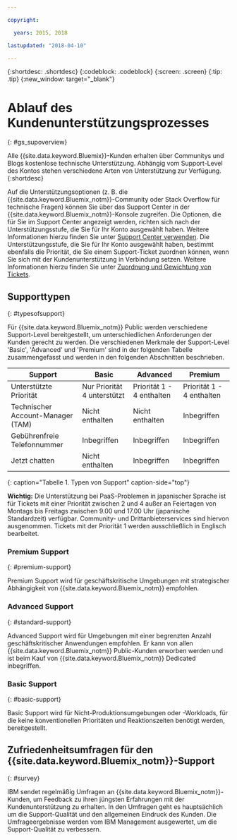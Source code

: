 ```yaml
---

copyright:

  years: 2015, 2018

lastupdated: "2018-04-10"

---
```



{:shortdesc: .shortdesc}
{:codeblock: .codeblock}
{:screen: .screen}
{:tip: .tip}
{:new_window: target="_blank"}

# Ablauf des Kundenunterstützungsprozesses
{: #gs_supoverview}

Alle {{site.data.keyword.Bluemix}}-Kunden erhalten über Communitys und Blogs kostenlose technische Unterstützung. Abhängig vom Support-Level des Kontos stehen verschiedene Arten von Unterstützung zur Verfügung.
{:shortdesc}

Auf die Unterstützungsoptionen (z. B. die {{site.data.keyword.Bluemix_notm}}-Community oder Stack Overflow für technische Fragen) können Sie über das Support Center in der {{site.data.keyword.Bluemix_notm}}-Konsole zugreifen. Die Optionen, die für Sie im Support Center angezeigt werden, richten sich nach der Unterstützungsstufe, die Sie für Ihr Konto ausgewählt haben. Weitere Informationen hierzu finden Sie unter [Support Center verwenden](/docs/get-support/howtogetsupport.html#using-avatar). Die Unterstützungsstufe, die Sie für Ihr Konto ausgewählt haben, bestimmt ebenfalls die Priorität, die Sie einem Support-Ticket zuordnen können, wenn Sie sich mit der Kundenunterstützung in Verbindung setzen. Weitere Informationen hierzu finden Sie unter [Zuordnung und Gewichtung von Tickets](/docs/get-support/ticketweight.html#support-ticket-severity).

## Supporttypen
{: #typesofsupport}

Für {{site.data.keyword.Bluemix_notm}} Public werden verschiedene Support-Level bereitgestellt, um unterschiedlichen Anforderungen der Kunden gerecht zu werden. Die verschiedenen Merkmale der Support-Level 'Basic', 'Advanced' und 'Premium' sind in der folgenden Tabelle zusammengefasst und werden in den folgenden Abschnitten beschrieben. 

Support | Basic | Advanced | Premium
--- | --- | --- | --- |
Unterstützte Priorität | Nur Priorität 4 unterstützt | Priorität 1 - 4 enthalten | Priorität 1 - 4 enthalten |
Technischer Account-Manager (TAM) | Nicht enthalten |  Nicht enthalten | Inbegriffen |
Gebührenfreie Telefonnummer | Inbegriffen | Inbegriffen | Inbegriffen |
Jetzt chatten | Nicht enthalten | Inbegriffen | Inbegriffen |
{: caption="Tabelle 1. Typen von Support" caption-side="top"}

**Wichtig:** Die Unterstützung bei PaaS-Problemen in japanischer Sprache ist für Tickets mit einer Priorität zwischen 2 und 4 außer an Feiertagen von Montags bis Freitags zwischen 9.00 und 17.00 Uhr (japanische Standardzeit) verfügbar. Community- und Drittanbieterservices sind hiervon ausgenommen. Tickets mit der Priorität 1 werden ausschließlich in Englisch bearbeitet.

### Premium Support
{: #premium-support}

Premium Support wird für geschäftskritische Umgebungen mit strategischer Abhängigkeit von {{site.data.keyword.Bluemix_notm}} empfohlen. 

### Advanced Support
{: #standard-support}

Advanced Support wird für Umgebungen mit einer begrenzten Anzahl geschäftskritischer Anwendungen empfohlen. Er kann von allen {{site.data.keyword.Bluemix_notm}} Public-Kunden erworben werden und ist beim Kauf von {{site.data.keyword.Bluemix_notm}} Dedicated inbegriffen. 

### Basic Support
{: #basic-support}

Basic Support wird für Nicht-Produktionsumgebungen oder -Workloads, für die keine konventionellen Prioritäten und Reaktionszeiten benötigt werden, bereitgestellt.

## Zufriedenheitsumfragen für den {{site.data.keyword.Bluemix_notm}}-Support  
{: #survey}

IBM sendet regelmäßig Umfragen an {{site.data.keyword.Bluemix_notm}}-Kunden, um Feedback zu ihren jüngsten Erfahrungen mit der Kundenunterstützung zu erhalten. In den Umfragen geht es hauptsächlich um die Support-Qualität und den allgemeinen Eindruck des Kunden. Die Umfrageergebnisse werden vom IBM Management ausgewertet, um die Support-Qualität zu verbessern.
